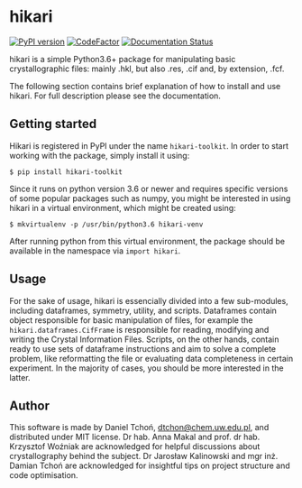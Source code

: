 # hikari

[![PyPI version](https://badge.fury.io/py/hikari-toolkit.svg)](https://badge.fury.io/py/hikari-toolkit)
[![CodeFactor](https://www.codefactor.io/repository/github/baharis/hikari/badge)](https://www.codefactor.io/repository/github/baharis/hikari)
[![Documentation Status](https://readthedocs.org/projects/pip/badge/?version=stable)](https://pip.pypa.io/en/stable/?badge=stable)

hikari is a simple Python3.6+ package for manipulating basic crystallographic
files: mainly .hkl, but also .res, .cif and, by extension, .fcf.

The following section contains brief explanation of how to install 
and use hikari. For full description please see the documentation.

## Getting started

Hikari is registered in PyPI under the name `hikari-toolkit`.
In order to start working with the package, simply install it using:

    $ pip install hikari-toolkit

Since it runs on python version 3.6 or newer and requires specific versions
of some popular packages such as numpy, you might be interested in
using hikari in a virtual environment, which might be created using:

    $ mkvirtualenv -p /usr/bin/python3.6 hikari-venv

After running python from this virtual environment,
the package should be available in the namespace via `import hikari`.

## Usage

For the sake of usage, hikari is essencially divided into a few sub-modules,
including dataframes, symmetry, utility, and scripts.
Dataframes contain object responsible for basic manipulation of files,
for example the `hikari.dataframes.CifFrame` is responsible for
reading, modifying and writing the Crystal Information Files.
Scripts, on the other hands, contain ready to use sets of dataframe
instructions and aim to solve a complete problem, like reformatting the file
or evaluating data completeness in certain experiment.
In the majority of cases, you should be more interested in the latter.

## Author

This software is made by Daniel Tchoń, dtchon@chem.uw.edu.pl, and distributed
under MIT license. Dr hab. Anna Makal and prof. dr hab. Krzysztof Woźniak are
acknowledged for helpful discussions about crystallography behind the subject.
Dr Jarosław Kalinowski and mgr inż. Damian Tchoń are acknowledged
for insightful tips on project structure and code optimisation.
